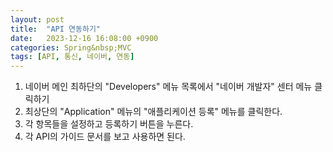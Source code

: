 ```yaml
---
layout: post
title:  "API 연동하기"
date:   2023-12-16 16:08:00 +0900
categories: Spring&nbsp;MVC
tags: [API, 통신, 네이버, 연동]
---
```


1. 네이버 메인 최하단의 "Developers" 메뉴 목록에서 "네이버 개발자" 센터 메뉴 클릭하기
2. 최상단의 "Application" 메뉴의 "애플리케이션 등록" 메뉴를 클릭한다.
3. 각 항목들을 설정하고 등록하기 버튼을 누른다.
4. 각 API의 가이드 문서를 보고 사용하면 된다.